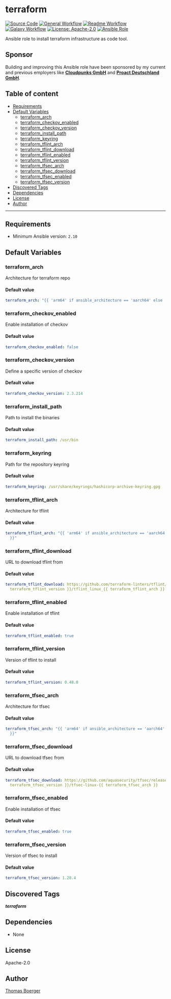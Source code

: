 # terraform

[![Source Code](https://img.shields.io/badge/github-source%20code-blue?logo=github&logoColor=white)](https://github.com/rolehippie/terraform)
[![General Workflow](https://github.com/rolehippie/terraform/actions/workflows/general.yml/badge.svg)](https://github.com/rolehippie/terraform/actions/workflows/general.yml)
[![Readme Workflow](https://github.com/rolehippie/terraform/actions/workflows/docs.yml/badge.svg)](https://github.com/rolehippie/terraform/actions/workflows/docs.yml)
[![Galaxy Workflow](https://github.com/rolehippie/terraform/actions/workflows/galaxy.yml/badge.svg)](https://github.com/rolehippie/terraform/actions/workflows/galaxy.yml)
[![License: Apache-2.0](https://img.shields.io/github/license/rolehippie/terraform)](https://github.com/rolehippie/terraform/blob/master/LICENSE)
[![Ansible Role](https://img.shields.io/badge/role-rolehippie.terraform-blue)](https://galaxy.ansible.com/rolehippie/terraform)

Ansible role to install terraform infrastructure as code tool.

## Sponsor

Building and improving this Ansible role have been sponsored by my current and previous employers like **[Cloudpunks GmbH](https://cloudpunks.de)** and **[Proact Deutschland GmbH](https://www.proact.eu)**.

## Table of content

- [Requirements](#requirements)
- [Default Variables](#default-variables)
  - [terraform_arch](#terraform_arch)
  - [terraform_checkov_enabled](#terraform_checkov_enabled)
  - [terraform_checkov_version](#terraform_checkov_version)
  - [terraform_install_path](#terraform_install_path)
  - [terraform_keyring](#terraform_keyring)
  - [terraform_tflint_arch](#terraform_tflint_arch)
  - [terraform_tflint_download](#terraform_tflint_download)
  - [terraform_tflint_enabled](#terraform_tflint_enabled)
  - [terraform_tflint_version](#terraform_tflint_version)
  - [terraform_tfsec_arch](#terraform_tfsec_arch)
  - [terraform_tfsec_download](#terraform_tfsec_download)
  - [terraform_tfsec_enabled](#terraform_tfsec_enabled)
  - [terraform_tfsec_version](#terraform_tfsec_version)
- [Discovered Tags](#discovered-tags)
- [Dependencies](#dependencies)
- [License](#license)
- [Author](#author)

---

## Requirements

- Minimum Ansible version: `2.10`

## Default Variables

### terraform_arch

Architecture for terraform repo

#### Default value

```YAML
terraform_arch: "{{ 'arm64' if ansible_architecture == 'aarch64' else 'amd64' }}"
```

### terraform_checkov_enabled

Enable installation of checkov

#### Default value

```YAML
terraform_checkov_enabled: false
```

### terraform_checkov_version

Define a specific version of checkov

#### Default value

```YAML
terraform_checkov_version: 2.3.214
```

### terraform_install_path

Path to install the binaries

#### Default value

```YAML
terraform_install_path: /usr/bin
```

### terraform_keyring

Path for the repository keyring

#### Default value

```YAML
terraform_keyring: /usr/share/keyrings/hashicorp-archive-keyring.gpg
```

### terraform_tflint_arch

Architecture for tflint

#### Default value

```YAML
terraform_tflint_arch: "{{ 'arm64' if ansible_architecture == 'aarch64' else 'amd64'
  }}"
```

### terraform_tflint_download

URL to download tflint from

#### Default value

```YAML
terraform_tflint_download: https://github.com/terraform-linters/tflint/releases/download/v{{
  terraform_tflint_version }}/tflint_linux_{{ terraform_tflint_arch }}.zip
```

### terraform_tflint_enabled

Enable installation of tflint

#### Default value

```YAML
terraform_tflint_enabled: true
```

### terraform_tflint_version

Version of tflint to install

#### Default value

```YAML
terraform_tflint_version: 0.48.0
```

### terraform_tfsec_arch

Architecture for tfsec

#### Default value

```YAML
terraform_tfsec_arch: "{{ 'arm64' if ansible_architecture == 'aarch64' else 'amd64'
  }}"
```

### terraform_tfsec_download

URL to download tfsec from

#### Default value

```YAML
terraform_tfsec_download: https://github.com/aquasecurity/tfsec/releases/download/v{{
  terraform_tfsec_version }}/tfsec-linux-{{ terraform_tfsec_arch }}
```

### terraform_tfsec_enabled

Enable installation of tfsec

#### Default value

```YAML
terraform_tfsec_enabled: true
```

### terraform_tfsec_version

Version of tfsec to install

#### Default value

```YAML
terraform_tfsec_version: 1.28.4
```

## Discovered Tags

**_terraform_**


## Dependencies

- None

## License

Apache-2.0

## Author

[Thomas Boerger](https://github.com/tboerger)
